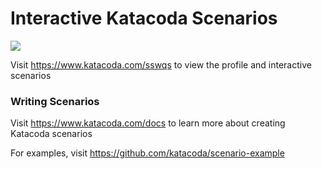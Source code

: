 # Interactive Katacoda Scenarios

[![](http://shields.katacoda.com/katacoda/sswqs/count.svg)](https://www.katacoda.com/sswqs "Get your profile on Katacoda.com")

Visit https://www.katacoda.com/sswqs to view the profile and interactive scenarios

### Writing Scenarios
Visit https://www.katacoda.com/docs to learn more about creating Katacoda scenarios

For examples, visit https://github.com/katacoda/scenario-example
